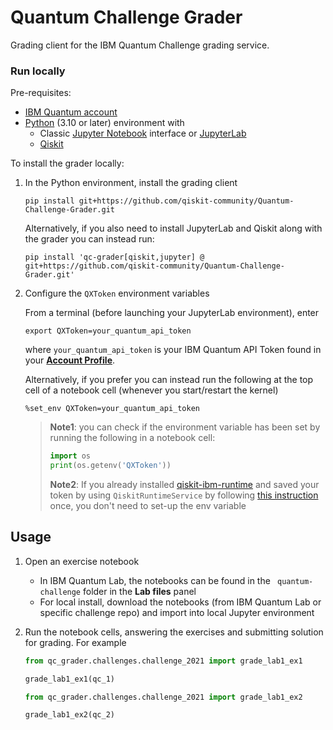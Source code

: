 # Quantum Challenge Grader

Grading client for the IBM Quantum Challenge grading service.


### Run locally

Pre-requisites:

- [IBM Quantum account](https://quantum.ibm.com/)
- [Python](https://www.python.org/) (3.10 or later) environment with
    - Classic [Jupyter Notebook](https://jupyter.readthedocs.io/en/latest/install/notebook-classic.html) interface or [JupyterLab](https://jupyterlab.readthedocs.io/en/stable/getting_started/installation.html)
    - [Qiskit](https://qiskit.org/documentation/index.html)

To install the grader locally:

1. In the Python environment, install the grading client

    ```
    pip install git+https://github.com/qiskit-community/Quantum-Challenge-Grader.git
    ```

    Alternatively, if you also need to install JupyterLab and Qiskit along with the grader you can instead run:

    ```
    pip install 'qc-grader[qiskit,jupyter] @ git+https://github.com/qiskit-community/Quantum-Challenge-Grader.git'
    ```

1. Configure the `QXToken` environment variables

    From a terminal (before launching your JupyterLab environment), enter

    ```
    export QXToken=your_quantum_api_token
    ```

    where `your_quantum_api_token` is your IBM Quantum API Token found in your **[Account Profile](https://quantum.ibm.com/account)**.

    Alternatively, if you prefer you can instead run the following at the top cell of a notebook cell (whenever you start/restart the kernel)

    ```
    %set_env QXToken=your_quantum_api_token
    ```


    > 
    > **Note1**: you can check if the environment variable has been set by running the following in a notebook cell:
    > 
    > ```python
    > import os
    > print(os.getenv('QXToken'))
    > ```
    > 
    > **Note2**: If you already installed [qiskit-ibm-runtime](https://github.com/Qiskit/qiskit-ibm-runtime) and saved your token by using `QiskitRuntimeService` by following [this instruction](https://docs.quantum.ibm.com/guides/setup-channel) once, you don't need to set-up the env variable
    > 

## Usage

1. Open an exercise notebook

    - In IBM Quantum Lab, the notebooks can be found in the `
quantum-challenge` folder in the **Lab files** panel
    - For local install, download the notebooks (from IBM Quantum Lab or specific challenge repo) and import into local Jupyter environment

1. Run the notebook cells, answering the exercises and submitting solution for grading. For example

    ```python
    from qc_grader.challenges.challenge_2021 import grade_lab1_ex1 

    grade_lab1_ex1(qc_1)
    ```
    
    
    ```python
    from qc_grader.challenges.challenge_2021 import grade_lab1_ex2 

    grade_lab1_ex2(qc_2)
    ```
